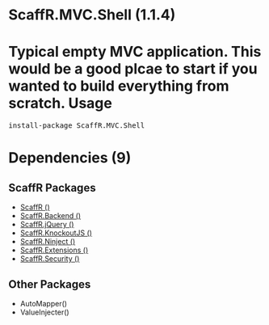 ﻿ScaffR.MVC.Shell (1.1.4)
======
Typical empty MVC application. This would be a good plcae to start if you wanted to build everything from scratch.
Usage
======
<pre>install-package ScaffR.MVC.Shell</pre>
Dependencies (9)
=====

ScaffR Packages
------
* [ScaffR ()](https://github.com/wcpro/ScaffR/tree/master/src/ScaffR)
* [ScaffR.Backend ()](https://github.com/wcpro/ScaffR/tree/master/src/ScaffR.Backend)
* [ScaffR.jQuery ()](https://github.com/wcpro/ScaffR/tree/master/src/ScaffR.jQuery)
* [ScaffR.KnockoutJS ()](https://github.com/wcpro/ScaffR/tree/master/src/ScaffR.KnockoutJS)
* [ScaffR.Ninject ()](https://github.com/wcpro/ScaffR/tree/master/src/ScaffR.Ninject)
* [ScaffR.Extensions ()](https://github.com/wcpro/ScaffR/tree/master/src/ScaffR.Extensions)
* [ScaffR.Security ()](https://github.com/wcpro/ScaffR/tree/master/src/ScaffR.Security)

Other Packages
------
* AutoMapper()
* ValueInjecter()
